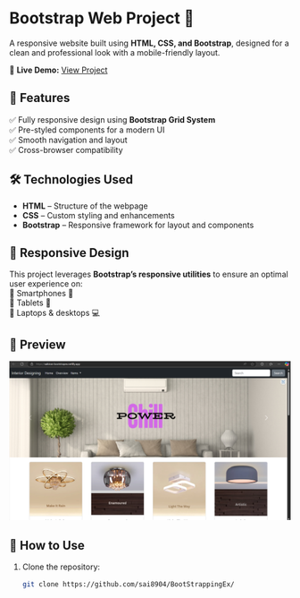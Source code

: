 # Bootstrap Web Project 🎨  

A responsive website built using **HTML, CSS, and Bootstrap**, designed for a clean and professional look with a mobile-friendly layout.  

🔗 **Live Demo:** [View Project](https://saikiran-bootstrapex.netlify.app/)  

## 🚀 Features  
✅ Fully responsive design using **Bootstrap Grid System**  
✅ Pre-styled components for a modern UI  
✅ Smooth navigation and layout  
✅ Cross-browser compatibility  

## 🛠️ Technologies Used  
- **HTML** – Structure of the webpage  
- **CSS** – Custom styling and enhancements  
- **Bootstrap** – Responsive framework for layout and components  

## 📱 Responsive Design  
This project leverages **Bootstrap’s responsive utilities** to ensure an optimal user experience on:  
📌 Smartphones 📱  
📌 Tablets 📲  
📌 Laptops & desktops 💻  

## 📸 Preview  
![Project Preview](https://github.com/sai8904/BootStrappingEx/blob/main/Screenshot%202025-04-04%20231357.png)  

## 📂 How to Use  
1. Clone the repository:  
   ```sh
   git clone https://github.com/sai8904/BootStrappingEx/
